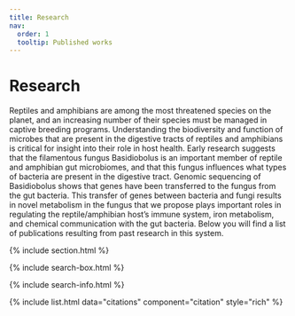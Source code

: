 ```yaml
---
title: Research
nav:
  order: 1
  tooltip: Published works
---
```


# <i class="fas fa-microscope"></i>Research

Reptiles and amphibians are among the most threatened species on the planet, and an increasing number of their species must be managed in captive breeding programs. Understanding the biodiversity and function of microbes that are present in the digestive tracts of reptiles and amphibians is critical for insight into their role in host health. Early research suggests that the filamentous fungus Basidiobolus is an important member of reptile and amphibian gut microbiomes, and that this fungus influences what types of bacteria are present in the digestive tract. Genomic sequencing of Basidiobolus shows that genes have been transferred to the fungus from the gut bacteria. This transfer of genes between bacteria and fungi results in novel metabolism in the fungus that we propose plays important roles in regulating the reptile/amphibian host’s immune system, iron metabolism, and chemical communication with the gut bacteria. Below you will find a list of publications resulting from past research in this system. 

{% include section.html %}

{% include search-box.html %}

{% include search-info.html %}

{% include list.html data="citations" component="citation" style="rich" %}
